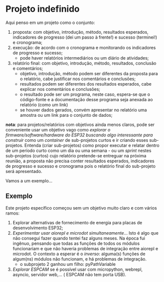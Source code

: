 # Projeto indefinido

Aqui penso em um projeto como o conjunto:

1. proposta: com objetivo, introdução, método, resultados esperados, indicadores de progresso (dei um passo à frente!) e sucesso (terminei!) e cronograma; 
2. execução: de acordo com o cronograma e monitorando os indicadores de progresso e sucesso;
   - pode haver relatórios intermediários ou um diário de atividades;
3. relatório final: com objetivo, introdução, método, resultados, conclusão e comentários;
   - objetivo, introdução, método podem ser diferentes da proposta para o relatório, cabe justificar nos comentários e conclusões;
   - resultados podem ser diferentes dos resultados esperados, cabe explicar nos comentários e conclusões;
   - o resultado pode ser um programa, neste caso, espera-se que o código-fonte e a documentação desse programa seja anexada ao relatório (como um link)
   - se houver dados gerados, convém apresentar no relatório uma amostra ou um link para o conjunto de dados;
     

**nota**: para projetos/relatórios com objetivos ainda menos claros, pode ser conveniente usar um objetivo vago como *explorar o firmware/software/hardware do ESP32 buscando algo interessante para construir* como um *container* de sub-projetos curtos e ir criando esses sub-projetos. Entenda (criar sub-projetos) como propor executar e relatar dentro de um período curto como um dia ou uma semana - ou um *sprint* nestes sub-projetos (curtos) cujo relatório pretende-se entreguar na próxima reunião, a proposta não precisa conter resultados esperados, indicadores de progresso e sucesso e cronograma pois o relatório final do sub-projeto será apresentado.

Vamos a um exemplo...

## Exemplo

Este projeto específico começou sem um objetivo muito claro e com vários ramos:
  
1. Explorar alternativas de fornecimento de energia para placas de desenvolvimento ESP32;
2. *Experimentar usar aiorepl e microdot simultaneamente*... Isto é algo que não consegui fazer quando tentei faz alguns meses. Na época fui ingênuo, pensando que todas as funções de todos os módulos funcionariam e que não haveria problemas de integração entre aiorepl e microdot. O contexto a esperar é o *inverso*: alguma(s) funções de algum(ns) módulos não funcionam, e há problemas de integração.
   - o subprojeto 2 ganhou um filho: pyPathVariable  
3. *Explorar ESPCAM* se é possível usar com micropython, webrepl, asyncio, servidor web,... ( ESPCAM não tem porta USB).


 
